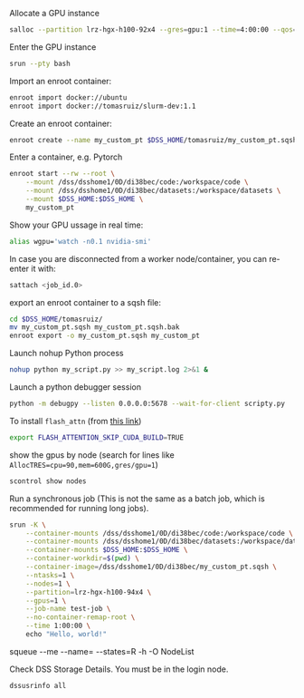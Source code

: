 Allocate a GPU instance
```bash
salloc --partition lrz-hgx-h100-92x4 --gres=gpu:1 --time=4:00:00 --qos=gpu
```

Enter the GPU instance
```bash
srun --pty bash
```

Import an enroot container:
```bash
enroot import docker://ubuntu
enroot import docker://tomasruiz/slurm-dev:1.1
```

Create an enroot container:
```bash
enroot create --name my_custom_pt $DSS_HOME/tomasruiz/my_custom_pt.sqsh
```

Enter a container, e.g. Pytorch
```bash
enroot start --rw --root \
    --mount /dss/dsshome1/0D/di38bec/code:/workspace/code \
    --mount /dss/dsshome1/0D/di38bec/datasets:/workspace/datasets \
    --mount $DSS_HOME:$DSS_HOME \
    my_custom_pt
```

Show your GPU ussage in real time:
```bash
alias wgpu='watch -n0.1 nvidia-smi'
```

In case you are disconnected from a worker node/container, you can re-enter it with:
```bash
sattach <job_id.0>
```

export an enroot container to a sqsh file:
```bash
cd $DSS_HOME/tomasruiz/
mv my_custom_pt.sqsh my_custom_pt.sqsh.bak
enroot export -o my_custom_pt.sqsh my_custom_pt
```

Launch nohup Python process
```bash
nohup python my_script.py >> my_script.log 2>&1 &
```

Launch a python debugger session
```bash
python -m debugpy --listen 0.0.0.0:5678 --wait-for-client scripty.py
```

To install `flash_attn` (from [this link](https://github.com/Dao-AILab/flash-attention/issues/509#issuecomment-1981942916))
```bash
export FLASH_ATTENTION_SKIP_CUDA_BUILD=TRUE
```

show the gpus by node (search for lines like `AllocTRES=cpu=90,mem=600G,gres/gpu=1`)
```bash
scontrol show nodes
```

Run a synchronous job (This is not the same as a batch job, which is recommended for running long jobs).
```bash
srun -K \
    --container-mounts /dss/dsshome1/0D/di38bec/code:/workspace/code \
    --container-mounts /dss/dsshome1/0D/di38bec/datasets:/workspace/datasets \
    --container-mounts $DSS_HOME:$DSS_HOME \
    --container-workdir=$(pwd) \
    --container-image=/dss/dsshome1/0D/di38bec/my_custom_pt.sqsh \
    --ntasks=1 \
    --nodes=1 \
    --partition=lrz-hgx-h100-94x4 \
    --gpus=1 \
    --job-name test-job \
    --no-container-remap-root \
    --time 1:00:00 \
    echo "Hello, world!"
```

squeue --me --name=<job name> --states=R -h -O NodeList

Check DSS Storage Details. You must be in the login node.
```shell
dssusrinfo all
```